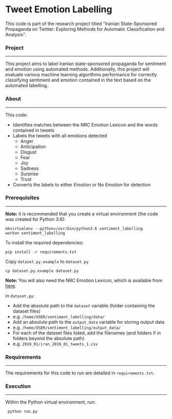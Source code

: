 <h1>Tweet Emotion Labelling</h1>
<!-- <hr style="margin:10px 0;padding:0;"/> -->

This code is part of the research project titled "Iranian State-Sponsored Propaganda on Twitter: Exploring Methods for Automatic Classification and Analysis".

<h3>Project</h3>
<hr style="margin:10px 0;padding:0;"/>

This project aims to label Iranian state-sponsored propaganda for sentiment and emotion using automated methods. Additionally, this project will evaluate various machine learning algorithms performance for correctly classifying sentiment and emotion contained in the text based on the automated labelling.


<h3>About</h3>
<hr style="margin:10px 0;padding:0;"/>

This code:
* Identifies matches between the NRC Emotion Lexicon and the words contained in tweets
* Labels the tweets with all emotions detected
  * Anger
  * Anticipation
  * Disgust
  * Fear
  * Joy
  * Sadness
  * Surprise
  * Trust
* Converts the labels to either *Emotion* or No *Emotion* for detection

<h3>Prerequisites</h3>
<hr style="margin:10px 0;padding:0;"/>

**Note:** it is recommended that you create a virtual environment (the code was created for Python 3.6):

    mkvirtualenv --python=/usr/bin/python3.6 sentiment_labelling
    workon sentiment_labelling


To install the required dependencies:

    pip install -r requirements.txt

Copy `dataset.py.example` to `dataset.py`

    cp dataset.py.example dataset.py

**Note:** You will also need the NRC Emotion Lexicon, which is available from <a href="https://saifmohammad.com/WebPages/NRC-Emotion-Lexicon.htm">here</a>.

in `dataset.py`:
- Add the absolute path to the `dataset` variable (folder containing the dataset files)
 - e.g. `/home/USER/sentiment_labelling/data/`
- Add an absolute path to the `output_data` variable for storing output data
 - e.g. `/home/USER/sentiment_labelling/output_data/`
- For each of the dataset files listed, add the filenames (and folders if in folders beyond the absolute path)
 - e.g. `2019_01/iran_2019_01_tweets_1.csv `

<h3>Requirements</h3>
<hr style="margin:10px 0;padding:0;"/>

The requirements for this code to run are detailed in `requirements.txt`.

<h3>Execution</h3>
<hr style="margin:10px 0;padding:0;"/>

Within the Python virtual environment, run:

     python run.py
